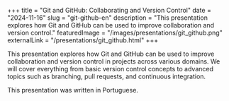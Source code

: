 +++
title = "Git and GitHub: Collaborating and Version Control"
date = "2024-11-16"
slug = "git-github-en"
description = "This presentation explores how Git and GitHub can be used to improve collaboration and version control."
featuredImage = "/images/presentations/git_github.png"
externalLink = "/presentations/git_github.html"
+++

This presentation explores how Git and GitHub can be used to improve collaboration and version control in projects across various domains. We will cover everything from basic version control concepts to advanced topics such as branching, pull requests, and continuous integration.

This presentation was written in Portuguese.
